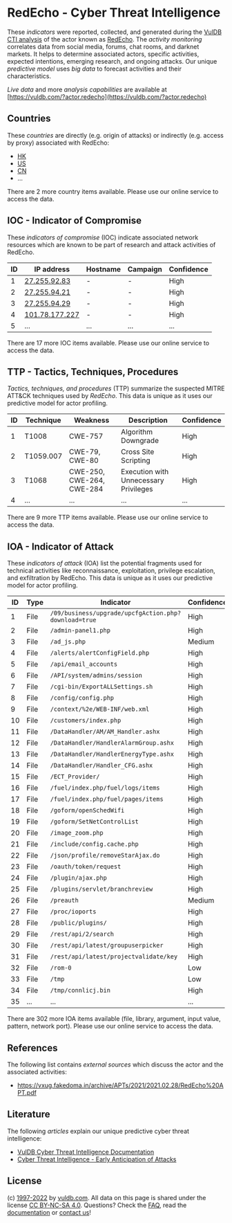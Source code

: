 # RedEcho - Cyber Threat Intelligence

These _indicators_ were reported, collected, and generated during the [VulDB CTI analysis](https://vuldb.com/?kb.cti) of the actor known as [RedEcho](https://vuldb.com/?actor.redecho). The _activity monitoring_ correlates data from social media, forums, chat rooms, and darknet markets. It helps to determine associated actors, specific activities, expected intentions, emerging research, and ongoing attacks. Our unique _predictive model_ uses _big data_ to forecast activities and their characteristics.

_Live data_ and more _analysis capabilities_ are available at [https://vuldb.com/?actor.redecho](https://vuldb.com/?actor.redecho)

## Countries

These _countries_ are directly (e.g. origin of attacks) or indirectly (e.g. access by proxy) associated with RedEcho:

* [HK](https://vuldb.com/?country.hk)
* [US](https://vuldb.com/?country.us)
* [CN](https://vuldb.com/?country.cn)
* ...

There are 2 more country items available. Please use our online service to access the data.

## IOC - Indicator of Compromise

These _indicators of compromise_ (IOC) indicate associated network resources which are known to be part of research and attack activities of RedEcho.

ID | IP address | Hostname | Campaign | Confidence
-- | ---------- | -------- | -------- | ----------
1 | [27.255.92.83](https://vuldb.com/?ip.27.255.92.83) | - | - | High
2 | [27.255.94.21](https://vuldb.com/?ip.27.255.94.21) | - | - | High
3 | [27.255.94.29](https://vuldb.com/?ip.27.255.94.29) | - | - | High
4 | [101.78.177.227](https://vuldb.com/?ip.101.78.177.227) | - | - | High
5 | ... | ... | ... | ...

There are 17 more IOC items available. Please use our online service to access the data.

## TTP - Tactics, Techniques, Procedures

_Tactics, techniques, and procedures_ (TTP) summarize the suspected MITRE ATT&CK techniques used by _RedEcho_. This data is unique as it uses our predictive model for actor profiling.

ID | Technique | Weakness | Description | Confidence
-- | --------- | -------- | ----------- | ----------
1 | T1008 | CWE-757 | Algorithm Downgrade | High
2 | T1059.007 | CWE-79, CWE-80 | Cross Site Scripting | High
3 | T1068 | CWE-250, CWE-264, CWE-284 | Execution with Unnecessary Privileges | High
4 | ... | ... | ... | ...

There are 9 more TTP items available. Please use our online service to access the data.

## IOA - Indicator of Attack

These _indicators of attack_ (IOA) list the potential fragments used for technical activities like reconnaissance, exploitation, privilege escalation, and exfiltration by RedEcho. This data is unique as it uses our predictive model for actor profiling.

ID | Type | Indicator | Confidence
-- | ---- | --------- | ----------
1 | File | `/09/business/upgrade/upcfgAction.php?download=true` | High
2 | File | `/admin-panel1.php` | High
3 | File | `/ad_js.php` | Medium
4 | File | `/alerts/alertConfigField.php` | High
5 | File | `/api/email_accounts` | High
6 | File | `/API/system/admins/session` | High
7 | File | `/cgi-bin/ExportALLSettings.sh` | High
8 | File | `/config/config.php` | High
9 | File | `/context/%2e/WEB-INF/web.xml` | High
10 | File | `/customers/index.php` | High
11 | File | `/DataHandler/AM/AM_Handler.ashx` | High
12 | File | `/DataHandler/HandlerAlarmGroup.ashx` | High
13 | File | `/DataHandler/HandlerEnergyType.ashx` | High
14 | File | `/DataHandler/Handler_CFG.ashx` | High
15 | File | `/ECT_Provider/` | High
16 | File | `/fuel/index.php/fuel/logs/items` | High
17 | File | `/fuel/index.php/fuel/pages/items` | High
18 | File | `/goform/openSchedWifi` | High
19 | File | `/goform/SetNetControlList` | High
20 | File | `/image_zoom.php` | High
21 | File | `/include/config.cache.php` | High
22 | File | `/json/profile/removeStarAjax.do` | High
23 | File | `/oauth/token/request` | High
24 | File | `/plugin/ajax.php` | High
25 | File | `/plugins/servlet/branchreview` | High
26 | File | `/preauth` | Medium
27 | File | `/proc/ioports` | High
28 | File | `/public/plugins/` | High
29 | File | `/rest/api/2/search` | High
30 | File | `/rest/api/latest/groupuserpicker` | High
31 | File | `/rest/api/latest/projectvalidate/key` | High
32 | File | `/rom-0` | Low
33 | File | `/tmp` | Low
34 | File | `/tmp/connlicj.bin` | High
35 | ... | ... | ...

There are 302 more IOA items available (file, library, argument, input value, pattern, network port). Please use our online service to access the data.

## References

The following list contains _external sources_ which discuss the actor and the associated activities:

* https://vxug.fakedoma.in/archive/APTs/2021/2021.02.28/RedEcho%20APT.pdf

## Literature

The following _articles_ explain our unique predictive cyber threat intelligence:

* [VulDB Cyber Threat Intelligence Documentation](https://vuldb.com/?kb.cti)
* [Cyber Threat Intelligence - Early Anticipation of Attacks](https://www.scip.ch/en/?labs.20201022)

## License

(c) [1997-2022](https://vuldb.com/?kb.changelog) by [vuldb.com](https://vuldb.com/?kb.about). All data on this page is shared under the license [CC BY-NC-SA 4.0](https://creativecommons.org/licenses/by-nc-sa/4.0/). Questions? Check the [FAQ](https://vuldb.com/?kb.faq), read the [documentation](https://vuldb.com/?kb) or [contact us](https://vuldb.com/?contact)!
